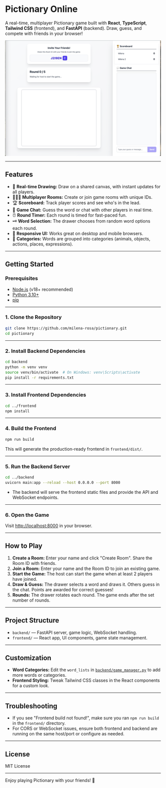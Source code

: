 # Pictionary Online

A real-time, multiplayer Pictionary game built with **React**, **TypeScript**, **Tailwind CSS** (frontend), and **FastAPI** (backend). Draw, guess, and compete with friends in your browser!

![pictionary screen](image.png)

---

## Features

- 🎨 **Real-time Drawing:** Draw on a shared canvas, with instant updates for all players.
- 🧑‍🤝‍🧑 **Multiplayer Rooms:** Create or join game rooms with unique IDs.
- 🏆 **Scoreboard:** Track player scores and see who's in the lead.
- 💬 **Game Chat:** Guess the word or chat with other players in real time.
- ⏰ **Round Timer:** Each round is timed for fast-paced fun.
- 🗝️ **Word Selection:** The drawer chooses from random word options each round.
- 📱 **Responsive UI:** Works great on desktop and mobile browsers.
- 🐾 **Categories:** Words are grouped into categories (animals, objects, actions, places, expressions).

---

## Getting Started

### Prerequisites

- [Node.js](https://nodejs.org/) (v18+ recommended)
- [Python 3.10+](https://www.python.org/)
- [pip](https://pip.pypa.io/en/stable/)

---

### 1. Clone the Repository

```sh
git clone https://github.com/milena-rosa/pictionary.git
cd pictionary
```

---

### 2. Install Backend Dependencies

```sh
cd backend
python -m venv venv
source venv/bin/activate  # On Windows: venv\Scripts\activate
pip install -r requirements.txt
```

---

### 3. Install Frontend Dependencies

```sh
cd ../frontend
npm install
```

---

### 4. Build the Frontend

```sh
npm run build
```

This will generate the production-ready frontend in `frontend/dist/`.

---

### 5. Run the Backend Server

```sh
cd ../backend
uvicorn main:app --reload --host 0.0.0.0 --port 8000
```

- The backend will serve the frontend static files and provide the API and WebSocket endpoints.

---

### 6. Open the Game

Visit [http://localhost:8000](http://localhost:8000) in your browser.

---

## How to Play

1. **Create a Room:** Enter your name and click "Create Room". Share the Room ID with friends.
2. **Join a Room:** Enter your name and the Room ID to join an existing game.
3. **Start the Game:** The host can start the game when at least 2 players have joined.
4. **Draw & Guess:** The drawer selects a word and draws it. Others guess in the chat. Points are awarded for correct guesses!
5. **Rounds:** The drawer rotates each round. The game ends after the set number of rounds.

---

## Project Structure

- `backend/` — FastAPI server, game logic, WebSocket handling.
- `frontend/` — React app, UI components, game state management.

---

## Customization

- **Word Categories:** Edit the `word_lists` in [`backend/game_manager.py`](backend/game_manager.py) to add more words or categories.
- **Frontend Styling:** Tweak Tailwind CSS classes in the React components for a custom look.

---

## Troubleshooting

- If you see "Frontend build not found!", make sure you ran `npm run build` in the `frontend/` directory.
- For CORS or WebSocket issues, ensure both frontend and backend are running on the same host/port or configure as needed.

---

## License

MIT License

---

Enjoy playing Pictionary with your friends! 🎉
